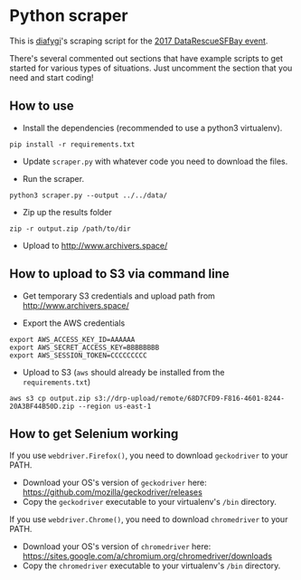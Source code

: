# Python scraper

This is [diafygi](https://github.com/diafygi)'s scraping script for the
[2017 DataRescueSFBay event](https://github.com/DataRescueSFBay/DataRescueSFBay-Event).

There's several commented out sections that have example scripts to get
started for various types of situations. Just uncomment the section that
you need and start coding!

## How to use

* Install the dependencies (recommended to use a python3 virtualenv).
```
pip install -r requirements.txt
```
* Update `scraper.py` with whatever code you need to download the files.

* Run the scraper.
```
python3 scraper.py --output ../../data/
```

* Zip up the results folder
```
zip -r output.zip /path/to/dir
```

* Upload to http://www.archivers.space/

## How to upload to S3 via command line

* Get temporary S3 credentials and upload path from http://www.archivers.space/

* Export the AWS credentials
```
export AWS_ACCESS_KEY_ID=AAAAAA
export AWS_SECRET_ACCESS_KEY=BBBBBBBB
export AWS_SESSION_TOKEN=CCCCCCCCC
````

* Upload to S3 (`aws` should already be installed from the `requirements.txt`)
```
aws s3 cp output.zip s3://drp-upload/remote/68D7CFD9-F816-4601-8244-20A3BF44B50D.zip --region us-east-1
```

## How to get Selenium working

If you use `webdriver.Firefox()`, you need to download `geckodriver` to your PATH.
* Download your OS's version of `geckodriver` here: https://github.com/mozilla/geckodriver/releases
* Copy the `geckodriver` executable to your virtualenv's `/bin` directory.

If you use `webdriver.Chrome()`, you need to download `chromedriver` to your PATH.
* Download your OS's version of `chromedriver` here: https://sites.google.com/a/chromium.org/chromedriver/downloads
* Copy the `chromedriver` executable to your virtualenv's `/bin` directory.
